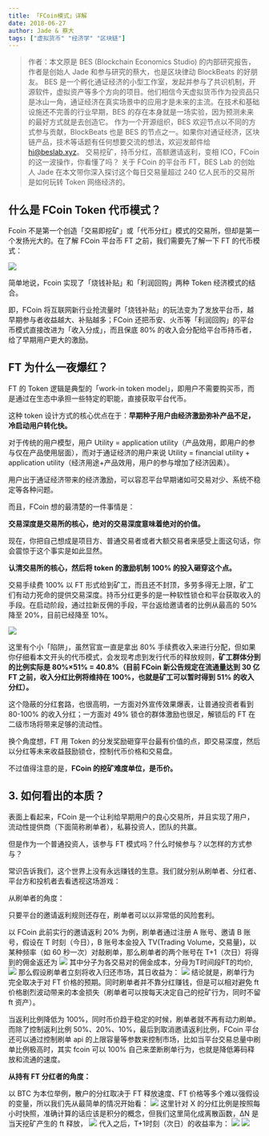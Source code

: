 ```yaml
---
title: 「FCoin模式」详解
date: 2018-06-27
author: Jade & 蔡大
tags: ["虚拟货币" "经济学" "区块链"]
---
```


> 作者：本文原是 BES (Blockchain Economics Studio) 的内部研究报告，作者是创始人 Jade 和参与研究的蔡大，也是区块律动 BlockBeats 的好朋友。
> BES 是一个孵化通证经济的小型工作室，发起并参与了共识机制，开源软件，虚拟资产等多个方向的项目。他们相信今天虚拟货币作为投资品只是冰山一角，通证经济在真实场景中的应用才是未来的主流。在技术和基础设施还不完善的行业早期，BES 的存在本身就是一场实验，因为预测未来的最好方式就是去创造它。
> 作为一个开源组织，BES 欢迎节点以不同的方式参与贡献，BlockBeats 也是 BES 的节点之一。如果你对通证经济，区块链产品，技术等话题有任何想要交流的想法，欢迎发邮件给 hi@beslab.xyz。
> 交易挖矿，持币分红，高额邀请返利，变相 ICO，FCoin 的这一波操作，你看懂了吗？
> 关于 FCoin 的平台币 FT，BES Lab 的创始人 Jade 在本文带你深入探讨这个每日交易量超过 240 亿人民币的交易所是如何玩转 Token 网络经济的。

## 什么是 FCoin Token 代币模式？

Fcoin 不是第一个创造「交易即挖矿」或「代币分红」模式的交易所，但却是第一个发扬光大的。在了解 FCoin 平台币 FT 之前，我们需要先了解一下 FT 的代币模式：

![](https://cosmosrepair-1257028016.cos.ap-beijing.myqcloud.com/2019-07-01-640.jpeg)

简单地说，Fcoin 实现了「烧钱补贴」和「利润回购」两种 Token 经济模式的结合。

即，FCoin 将互联网新行业抢流量时「烧钱补贴」的玩法变为了发放平台币，越早期参与者收益越大、补贴越多；FCoin 还把币安、火币等「利润回购」的平台币模式直接改进为「收入分成」，而且保底 80% 的收入会分配给平台币持币者，给了早期用户更大的激励。

## FT 为什么一夜爆红？

FT 的 Token 逻辑是典型的「work-in token model」，即用户不需要购买币，而是通过在生态中承担一些特定的职能，直接获取平台代币。

这种 token 设计方式的核心优点在于：**早期种子用户由经济激励弥补产品不足，冷启动用户转化快。**

对于传统的用户模型，用户 Utility = application utility（产品效用，即用户的参与仅在产品使用层面），而对于通证经济的用户来说 Utility = financial utility + application utility（经济用途+产品效用，用户的参与增加了经济因素）。

用户出于通证经济带来的经济激励，可以容忍平台早期诸如可交易对少、系统不稳定等各种问题。

而且，FCoin 想的最清楚的一件事情是：

**交易深度是交易所的核心，绝对的交易深度意味着绝对的价值。**

现在，你把自己想成是项目方、普通交易者或者大额交易者来感受上面这句话，你会震惊于这个事实是如此显然。

**认清交易所的核心，然后将 token 的激励机制 100% 的投入砸穿这个点。**

交易手续费 100% 以 FT 形式给到矿工，而且还不封顶，多劳多得无上限，矿工们有动力死命的提供交易深度。持币分红更多的是一种软性锁仓和平台获取收入的手段。在启动阶段，通过拉新反佣的手段，平台返给邀请者的比例从最高的 50% 降至 20%，目前已经降至 10%。

![](https://cosmosrepair-1257028016.cos.ap-beijing.myqcloud.com/2019-07-01-640%20-1-.jpeg)

这里有个小「陷阱」，虽然官宣一直是拿出 80% 手续费收入来进行分配，但如果你仔细看本文开头的代币模式，会发现考虑到发行代币的释放规则，**矿工群体分到的比例实际是 80%×51% = 40.8%（目前 FCoin 新公告规定在流通量达到 30 亿 FT 之前，收入分红比例将维持在 100%，也就是矿工可以暂时得到 51% 的收入分红）。**

这个隐蔽的分红套路，也很高明，一方面对外宣传效果爆表，让普通投资者看到 80-100% 的收入分红；一方面对 49% 锁仓的群体激励也很足，解锁后的 FT 在二级市场将带来足够的流动性。

换个角度想，FT 用 Token 的分发奖励砸穿平台最有价值的点，即交易深度，然后以分红等未来收益鼓励锁仓，控制代币价格和交易盘。

不过值得注意的是，**FCoin 的挖矿难度单位，是币价。**

## 3.	如何看出的本质？

表面上看起来，FCoin 是一个让利给早期用户的良心交易所，并且实现了用户，流动性提供商（下面简称刷单者），私募投资人，团队的共赢。

但是作为一个普通投资人，该参与 FT 模式吗？什么时候参与？以怎样的方式参与？

常识告诉我们，这个世界上没有永远赚钱的生意。我们就分别从刷单者、分红者、平台方和投机者去看透视这场游戏：

从刷单者的角度：

只要平台的邀请返利规则还存在，刷单者可以以非常低的风险套利。

以 FCoin 此前实行的邀请返利 20% 为例，刷单者通过注册 A 账号、邀请 B 账号，假设在 T 时刻（今日），B 账号本金投入 TV(Trading Volume，交易量)，以某种频率（如 60 秒一次）对敲刷单，那么刷单者的两个账号在 T+1（次日）将得到的佣金返还为
![](https://cosmosrepair-1257028016.cos.ap-beijing.myqcloud.com/2019-07-01-640.png)
其中分子为各交易对的佣金成本，分母为T时间段FT的均价,
![](https://cosmosrepair-1257028016.cos.ap-beijing.myqcloud.com/2019-07-01-640%20-1-.png)
那么假设刷单者立刻将收入归还市场，其日收益为：
![](https://cosmosrepair-1257028016.cos.ap-beijing.myqcloud.com/2019-07-01-640%20-2-.png)
结论就是，刷单行为完全取决于对 FT 价格的预期。同时刷单者并不靠分红赚钱，但是可以相对避免 ft 价格剧烈波动带来的本金损失（刷单者可以按每天决定自己的挖矿行为，同时不留 ft 资产）。

当返利比例降低为 100%，同时币价趋于稳定的时候，刷单者就不再有动力刷单。而除了控制返利比例 50%、20%、10%，最后到取消邀请返利比例，FCoin 平台还可以通过控制刷单 api 的上限容量等参数来控制市场，比如当平台交易总量中刷单比例极高时，其实 fcoin 可以 100% 自己来垄断刷单行为，也就是降低筹码释放和流通的速度。

**从持有 FT 分红者的角度：**

以 BTC 为本位举例，散户的分红取决于 FT 释放速度、FT 价格等多个难以强假设的变量，所以我们先从最简单的情况开始看：
![](https://cosmosrepair-1257028016.cos.ap-beijing.myqcloud.com/2019-07-01-640%20-2-.jpeg)
这里针对 X 的分红比例是按照每小时快照，准确计算的话应该是积分的概念，但我们这里简化成离散函数，∆N 是当天挖矿产生的 ft 释放，
![](https://cosmosrepair-1257028016.cos.ap-beijing.myqcloud.com/2019-07-01-640%20-3-.png)
代入之后，T+1时刻（次日）的收益率为：
![](https://cosmosrepair-1257028016.cos.ap-beijing.myqcloud.com/2019-07-01-640%20-4-.png)
![](https://cosmosrepair-1257028016.cos.ap-beijing.myqcloud.com/2019-07-01-640%20-3-.jpeg)

